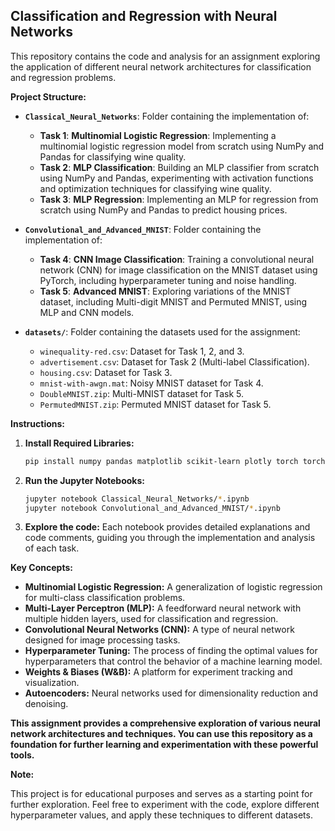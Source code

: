 ## Classification and Regression with Neural Networks


This repository contains the code and analysis for an assignment exploring the application of different neural network architectures for classification and regression problems. 

**Project Structure:**

* **`Classical_Neural_Networks`**: Folder containing the implementation of:
    * **Task 1**: **Multinomial Logistic Regression**:  Implementing a multinomial logistic regression model from scratch using NumPy and Pandas for classifying wine quality.
    * **Task 2**: **MLP Classification**:  Building an MLP classifier from scratch using NumPy and Pandas, experimenting with activation functions and optimization techniques for classifying wine quality.
    * **Task 3**: **MLP Regression**: Implementing an MLP for regression from scratch using NumPy and Pandas to predict housing prices.
* **`Convolutional_and_Advanced_MNIST`**: Folder containing the implementation of:
    * **Task 4**: **CNN Image Classification**: Training a convolutional neural network (CNN) for image classification on the MNIST dataset using PyTorch, including hyperparameter tuning and noise handling.
    * **Task 5**: **Advanced MNIST**:  Exploring variations of the MNIST dataset, including Multi-digit MNIST and Permuted MNIST, using MLP and CNN models.

* **`datasets/`**: Folder containing the datasets used for the assignment:
    * `winequality-red.csv`: Dataset for Task 1, 2, and 3.
    * `advertisement.csv`: Dataset for Task 2 (Multi-label Classification).
    * `housing.csv`: Dataset for Task 3.
    * `mnist-with-awgn.mat`: Noisy MNIST dataset for Task 4.
    * `DoubleMNIST.zip`: Multi-MNIST dataset for Task 5.
    * `PermutedMNIST.zip`: Permuted MNIST dataset for Task 5.

**Instructions:**

1. **Install Required Libraries:**
   ```bash
   pip install numpy pandas matplotlib scikit-learn plotly torch torchvision wandb scipy
   ```
2. **Run the Jupyter Notebooks:**
   ```bash
   jupyter notebook Classical_Neural_Networks/*.ipynb 
   jupyter notebook Convolutional_and_Advanced_MNIST/*.ipynb
   ```
3. **Explore the code:**
   Each notebook provides detailed explanations and code comments, guiding you through the implementation and analysis of each task. 

**Key Concepts:**

* **Multinomial Logistic Regression:**  A generalization of logistic regression for multi-class classification problems.
* **Multi-Layer Perceptron (MLP):** A feedforward neural network with multiple hidden layers, used for classification and regression.
* **Convolutional Neural Networks (CNN):** A type of neural network designed for image processing tasks.
* **Hyperparameter Tuning:** The process of finding the optimal values for hyperparameters that control the behavior of a machine learning model.
* **Weights & Biases (W&B):** A platform for experiment tracking and visualization. 
* **Autoencoders:** Neural networks used for dimensionality reduction and denoising.

**This assignment provides a comprehensive exploration of various neural network architectures and techniques. You can use this repository as a foundation for further learning and experimentation with these powerful tools.**

**Note:** 

This project is for educational purposes and serves as a starting point for further exploration. Feel free to experiment with the code, explore different hyperparameter values, and apply these techniques to different datasets. 




